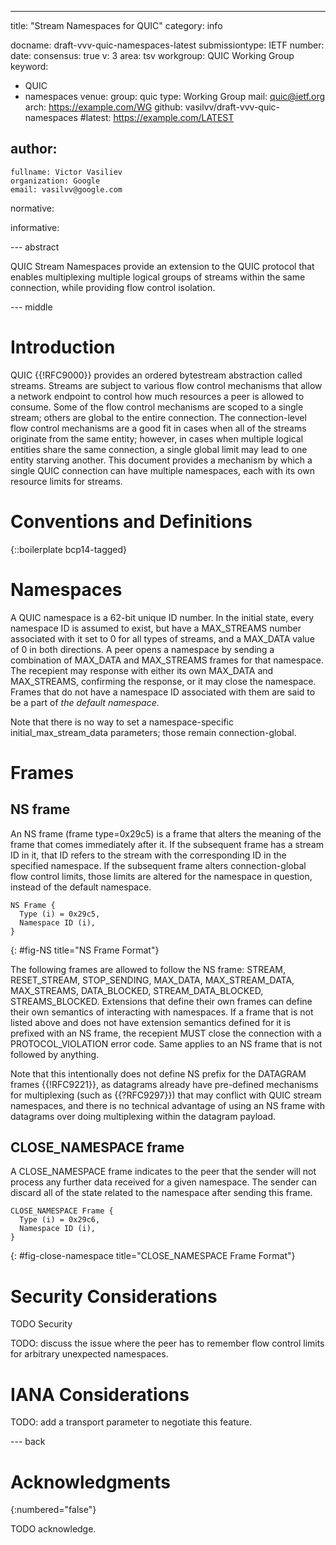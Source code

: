 ---
title: "Stream Namespaces for QUIC"
category: info

docname: draft-vvv-quic-namespaces-latest
submissiontype: IETF
number:
date:
consensus: true
v: 3
area: tsv
workgroup: QUIC Working Group
keyword:
 - QUIC
 - namespaces
venue:
  group: quic
  type: Working Group
  mail: quic@ietf.org
  arch: https://example.com/WG
  github: vasilvv/draft-vvv-quic-namespaces
  #latest: https://example.com/LATEST

author:
 -
    fullname: Victor Vasiliev
    organization: Google
    email: vasilvv@google.com

normative:

informative:


--- abstract

QUIC Stream Namespaces provide an extension to the QUIC protocol that enables
multiplexing multiple logical groups of streams within the same connection,
while providing flow control isolation.


--- middle

# Introduction

QUIC {{!RFC9000}} provides an ordered bytestream abstraction called streams.
Streams are subject to various flow control mechanisms that allow a network
endpoint to control how much resources a peer is allowed to consume.  Some of
the flow control mechanisms are scoped to a single stream; others are global to
the entire connection.  The connection-level flow control mechanisms are a good
fit in cases when all of the streams originate from the same entity; however,
in cases when multiple logical entities share the same connection, a single
global limit may lead to one entity starving another.  This document provides a
mechanism by which a single QUIC connection can have multiple namespaces, each
with its own resource limits for streams.


# Conventions and Definitions

{::boilerplate bcp14-tagged}

# Namespaces

A QUIC namespace is a 62-bit unique ID number. In the initial state, every
namespace ID is assumed to exist, but have a MAX_STREAMS number associated with
it set to 0 for all types of streams, and a MAX_DATA value of 0 in both
directions. A peer opens a namespace by sending a combination of MAX_DATA and
MAX_STREAMS frames for that namespace. The recepient may response with either
its own MAX_DATA and MAX_STREAMS, confirming the response, or it may close the
namespace. Frames that do not have a namespace ID associated with them are said
to be a part of _the default namespace_.

Note that there is no way to set a namespace-specific initial_max_stream_data
parameters; those remain connection-global.

# Frames

## NS frame

An NS frame (frame type=0x29c5) is a frame that alters the meaning of the frame
that comes immediately after it.  If the subsequent frame has a stream ID in it,
that ID refers to the stream with the corresponding ID in the specified
namespace. If the subsequent frame alters connection-global flow control
limits, those limits are altered for the namespace in question, instead of the
default namespace.

~~~
NS Frame {
  Type (i) = 0x29c5,
  Namespace ID (i),
}
~~~
{: #fig-NS title="NS Frame Format"}

The following frames are allowed to follow the NS frame: STREAM, RESET_STREAM,
STOP_SENDING, MAX_DATA, MAX_STREAM_DATA, MAX_STREAMS, DATA_BLOCKED,
STREAM_DATA_BLOCKED, STREAMS_BLOCKED.  Extensions that define their own frames
can define their own semantics of interacting with namespaces.  If a frame that
is not listed above and does not have extension semantics defined for it is
prefixed with an NS frame, the recepient MUST close the connection with a
PROTOCOL_VIOLATION error code. Same applies to an NS frame that is not followed
by anything.

Note that this intentionally does not define NS prefix for the DATAGRAM frames
{{!RFC9221}}, as datagrams already have pre-defined mechanisms for multiplexing
(such as {{?RFC9297}}) that may conflict with QUIC stream namespaces, and there
is no technical advantage of using an NS frame with datagrams over doing
multiplexing within the datagram payload.

## CLOSE_NAMESPACE frame

A CLOSE_NAMESPACE frame indicates to the peer that the sender will not process
any further data received for a given namespace.  The sender can discard all of
the state related to the namespace after sending this frame.

~~~
CLOSE_NAMESPACE Frame {
  Type (i) = 0x29c6,
  Namespace ID (i),
}
~~~
{: #fig-close-namespace title="CLOSE_NAMESPACE Frame Format"}

# Security Considerations

TODO Security

TODO: discuss the issue where the peer has to remember flow control limits for arbitrary unexpected namespaces.


# IANA Considerations

TODO: add a transport parameter to negotiate this feature.


--- back

# Acknowledgments
{:numbered="false"}

TODO acknowledge.
